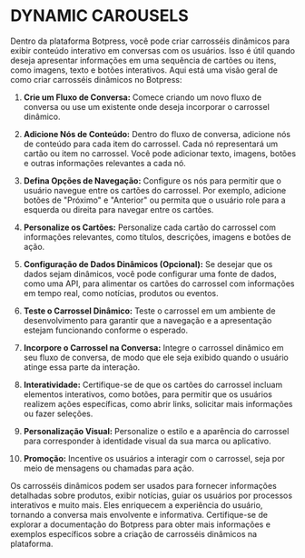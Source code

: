 # DYNAMIC CAROUSELS
Dentro da plataforma Botpress, você pode criar carrosséis dinâmicos para exibir conteúdo interativo em conversas com os usuários. Isso é útil quando deseja apresentar informações em uma sequência de cartões ou itens, como imagens, texto e botões interativos. Aqui está uma visão geral de como criar carrosséis dinâmicos no Botpress:

1. **Crie um Fluxo de Conversa:** Comece criando um novo fluxo de conversa ou use um existente onde deseja incorporar o carrossel dinâmico.

2. **Adicione Nós de Conteúdo:** Dentro do fluxo de conversa, adicione nós de conteúdo para cada item do carrossel. Cada nó representará um cartão ou item no carrossel. Você pode adicionar texto, imagens, botões e outras informações relevantes a cada nó.

3. **Defina Opções de Navegação:** Configure os nós para permitir que o usuário navegue entre os cartões do carrossel. Por exemplo, adicione botões de "Próximo" e "Anterior" ou permita que o usuário role para a esquerda ou direita para navegar entre os cartões.

4. **Personalize os Cartões:** Personalize cada cartão do carrossel com informações relevantes, como títulos, descrições, imagens e botões de ação.

5. **Configuração de Dados Dinâmicos (Opcional):** Se desejar que os dados sejam dinâmicos, você pode configurar uma fonte de dados, como uma API, para alimentar os cartões do carrossel com informações em tempo real, como notícias, produtos ou eventos.

6. **Teste o Carrossel Dinâmico:** Teste o carrossel em um ambiente de desenvolvimento para garantir que a navegação e a apresentação estejam funcionando conforme o esperado.

7. **Incorpore o Carrossel na Conversa:** Integre o carrossel dinâmico em seu fluxo de conversa, de modo que ele seja exibido quando o usuário atinge essa parte da interação.

8. **Interatividade:** Certifique-se de que os cartões do carrossel incluam elementos interativos, como botões, para permitir que os usuários realizem ações específicas, como abrir links, solicitar mais informações ou fazer seleções.

9. **Personalização Visual:** Personalize o estilo e a aparência do carrossel para corresponder à identidade visual da sua marca ou aplicativo.

10. **Promoção:** Incentive os usuários a interagir com o carrossel, seja por meio de mensagens ou chamadas para ação.

Os carrosséis dinâmicos podem ser usados para fornecer informações detalhadas sobre produtos, exibir notícias, guiar os usuários por processos interativos e muito mais. Eles enriquecem a experiência do usuário, tornando a conversa mais envolvente e informativa. Certifique-se de explorar a documentação do Botpress para obter mais informações e exemplos específicos sobre a criação de carrosséis dinâmicos na plataforma.